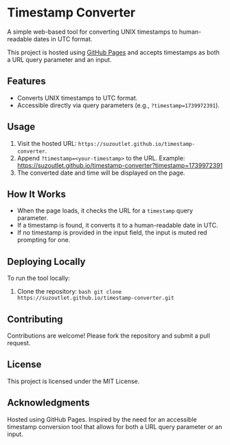 # Timestamp Converter

A simple web-based tool for converting UNIX timestamps to human-readable dates in UTC format. 

This project is hosted using [GitHub Pages](https://pages.github.com/) and accepts timestamps as both a URL query parameter and an input.

## Features
- Converts UNIX timestamps to UTC format.
- Accessible directly via query parameters (e.g., `?timestamp=1739972391`).

## Usage
1. Visit the hosted URL: `https://suzoutlet.github.io/timestamp-converter`.
2. Append `?timestamp=<your-timestamp>` to the URL. Example: https://suzoutlet.github.io/timestamp-converter?timestamp=1739972391
3. The converted date and time will be displayed on the page.

## How It Works
- When the page loads, it checks the URL for a `timestamp` query parameter.
- If a timestamp is found, it converts it to a human-readable date in UTC.
- If no timestamp is provided in the input field, the input is muted red prompting for one.

## Deploying Locally
To run the tool locally:
1. Clone the repository:
`bash
git clone https://suzoutlet.github.io/timestamp-converter.git`

## Contributing
Contributions are welcome! Please fork the repository and submit a pull request.

## License
This project is licensed under the MIT License.

## Acknowledgments
Hosted using GitHub Pages.
Inspired by the need for an accessible timestamp conversion tool that allows for both a URL query parameter or an input.
